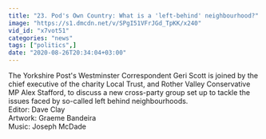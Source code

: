 ```yaml
---
title: "23. Pod's Own Country: What is a 'left-behind' neighbourhood?"
image: "https://s1.dmcdn.net/v/SPgI51VFrJGd_TpKK/x240"
vid_id: "x7vot51"
categories: "news"
tags: ["politics",]
date: "2020-08-26T20:34:04+03:00"
---
```

The Yorkshire Post's Westminster Correspondent Geri Scott is joined by the chief executive of the charity Local Trust, and Rother Valley Conservative MP Alex Stafford, to discuss a new cross-party group set up to tackle the issues faced by so-called left behind neighbourhoods.  <br>Editor: Dave Clay  <br>Artwork: Graeme Bandeira  <br>Music: Joseph McDade
